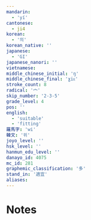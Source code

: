 ```yaml
---
mandarin:
  - 'yí'
cantonese:
  - ji4
korean:
  - '의'
korean_native: ''
japanese:
  - 'GI'
japanese_nanori: ''
vietnamese:
middle_chinese_initial: 'ŋ'
middle_chinese_final: 'ɣiᴇ'
stroke_count: 8
radical: '宀'
skip_number: '2-3-5'
grade_level: 4
pos: ''
english:
  - 'suitable'
  - 'fitting'
羅馬字: 'wi'
韓文: '위'
joyo_level: ''
hsk_level: ''
hanmun_edu_level: ''
danayo_id: 4075
mc_id: 281
graphemic_classification: '多'
stand_in: '適宜'
aliases:
---
```


# Notes
